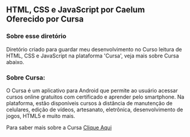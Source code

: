 ## HTML, CSS e JavaScript por Caelum<br>Oferecido por Cursa

### Sobre esse diretório

Diretório criado para guardar meu desenvolvimento
no Curso leitura de HTML, CSS e JavaScript na plataforma 'Cursa', veja mais sobre Cursa abaixo.

### Sobre Cursa:

O Cursa é um aplicativo para Android que permite ao usuário acessar cursos online gratuitos com certificado e aprender pelo smartphone. Na plataforma, estão disponíveis cursos à distância de manutenção de celulares, edição de vídeos, artesanato, eletrônica, desenvolvimento de jogos, HTML5 e muito mais.

Para saber mais sobre a Cursa 
<a href='https://cursa.app/pt'>Clique Aqui</a>
